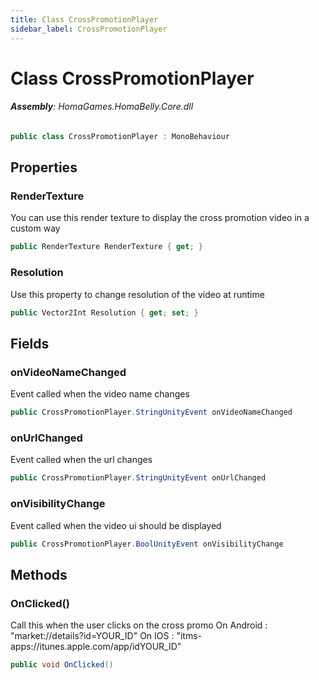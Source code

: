 ```yaml
---
title: Class CrossPromotionPlayer
sidebar_label: CrossPromotionPlayer
---
```

# Class CrossPromotionPlayer


###### **Assembly**: HomaGames.HomaBelly.Core.dll

```csharp title="Declaration"
public class CrossPromotionPlayer : MonoBehaviour
```
## Properties
### RenderTexture
You can use this render texture to display the cross promotion video in a custom way

```csharp title="Declaration"
public RenderTexture RenderTexture { get; }
```
### Resolution
Use this property to change resolution of the video at runtime

```csharp title="Declaration"
public Vector2Int Resolution { get; set; }
```
## Fields
### onVideoNameChanged
Event called when the video name changes

```csharp title="Declaration"
public CrossPromotionPlayer.StringUnityEvent onVideoNameChanged
```
### onUrlChanged
Event called when the url changes

```csharp title="Declaration"
public CrossPromotionPlayer.StringUnityEvent onUrlChanged
```
### onVisibilityChange
Event called when the video ui should be displayed

```csharp title="Declaration"
public CrossPromotionPlayer.BoolUnityEvent onVisibilityChange
```
## Methods
### OnClicked()
Call this when the user clicks on the cross promo
On Android : "market://details?id=YOUR_ID"
On IOS : "itms-apps://itunes.apple.com/app/idYOUR_ID"

```csharp title="Declaration"
public void OnClicked()
```
